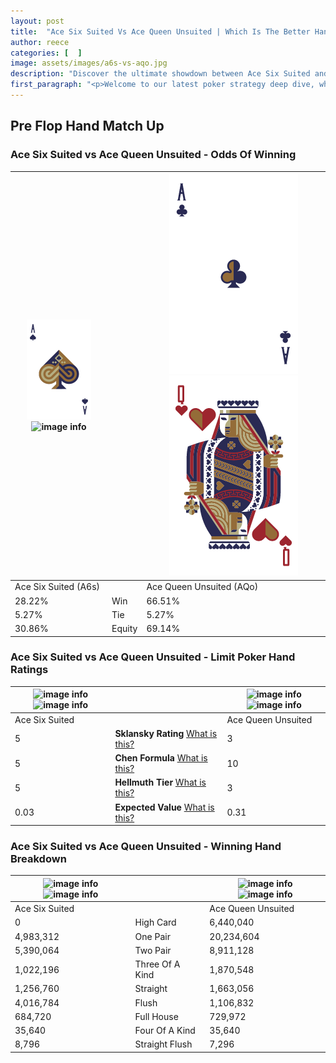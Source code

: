 ```yaml
---
layout: post
title:  "Ace Six Suited Vs Ace Queen Unsuited | Which Is The Better Hand In Poker? A Complete Guide"
author: reece
categories: [  ]
image: assets/images/a6s-vs-aqo.jpg
description: "Discover the ultimate showdown between Ace Six Suited and Ace Queen Unsuited in poker! Uncover the odds, strategies, and scenarios where one hand triumphs over the other. Get ready to up your poker game with this thrilling analysis."
first_paragraph: "<p>Welcome to our latest poker strategy deep dive, where we're pitting two distinct hands against each other in a high-stakes showdown: Ace Six Suited vs Ace Queen Unsuited.</p><p>In the dynamic world of poker, every decision counts, and knowing which hand holds the upper hand is key to your success at the table.</p><p>In this article, we'll dissect these two hands, explore the scenarios where one dominates the other, and equip you with the knowledge to make strategic choices that can tip the odds in your favor.</p><p>Get ready to unravel the intriguing dynamics of these poker hands and elevate your game to new heights.</p>"
---
```




[comment]: # (sp0)

## Pre Flop Hand Match Up

<div class="table hand-ratings" markdown="1"> 



### Ace Six Suited vs Ace Queen Unsuited - Odds Of Winning


    
| ![image info](assets/images/hand1/a.png) ![image info](assets/images/hand1/6s.png) |  | ![image info](assets/images/hand2/a.png) ![image info](assets/images/hand2/qo.png) |
| -------- | -------- | -------- |
| Ace Six Suited (A6s) |  | Ace Queen Unsuited (AQo) |
| 28.22% | Win | 66.51% |
| 5.27% | Tie | 5.27% |
| 30.86% | Equity | 69.14% |




[comment]: # (sp1)



### Ace Six Suited vs Ace Queen Unsuited - Limit Poker Hand Ratings


    
| ![image info](https://www.riverpairs.com/assets/images/hand1/a.png) ![image info](https://www.riverpairs.com/assets/images/hand1/6s.png) |  | ![image info](https://www.riverpairs.com/assets/images/hand2/a.png) ![image info](https://www.riverpairs.com/assets/images/hand2/qo.png) |
| -------- | -------- | -------- |
| Ace Six Suited |  | Ace Queen Unsuited |
| 5 | **Sklansky Rating** [What is this?](/sklansky-rating-explained) | 3 |
| 5 | **Chen Formula** [What is this?](/chen-formula-explained) | 10 |
| 5 | **Hellmuth Tier** [What is this?](/Hellmuth-tier-explained) | 3 |
| 0.03 | **Expected Value** [What is this?](/expected-value-explained) | 0.31 |




[comment]: # (sp2)



### Ace Six Suited vs Ace Queen Unsuited - Winning Hand Breakdown


    
| ![image info](https://www.riverpairs.com/assets/images/hand1/a.png) ![image info](https://www.riverpairs.com/assets/images/hand1/6s.png) |  | ![image info](https://www.riverpairs.com/assets/images/hand2/a.png) ![image info](https://www.riverpairs.com/assets/images/hand2/qo.png) |
| -------- | -------- | -------- |
| Ace Six Suited |  | Ace Queen Unsuited |
| 0 | High Card | 6,440,040 |
| 4,983,312 | One Pair | 20,234,604 |
| 5,390,064 | Two Pair | 8,911,128 |
| 1,022,196 | Three Of A Kind | 1,870,548 |
| 1,256,760 | Straight | 1,663,056 |
| 4,016,784 | Flush | 1,106,832 |
| 684,720 | Full House | 729,972 |
| 35,640 | Four Of A Kind | 35,640 |
| 8,796 | Straight Flush | 7,296 |




[comment]: # (sp3)



</div>

[comment]: # (sp4)



[comment]: # (sp5)

